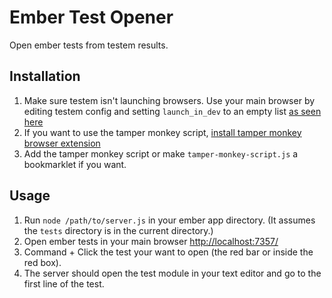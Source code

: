 # Ember Test Opener

Open ember tests from testem results.

## Installation

1. Make sure testem isn't launching browsers.  Use your main browser by editing testem config and setting `launch_in_dev` to an empty list 
[as seen here](https://embermap.com/notes/64-our-testem-config)
1. If you want to use the tamper monkey script, [install tamper monkey browser extension](http://tampermonkey.net/)
1. Add the tamper monkey script or make `tamper-monkey-script.js` a bookmarklet if you want.

## Usage

1. Run `node /path/to/server.js` in your ember app directory. (It assumes the `tests` directory is in the current directory.)
1. Open ember tests in your main browser [http://localhost:7357/](http://localhost:7357/)
1. Command + Click the test your want to open (the red bar or inside the red box).
1. The server should open the test module in your text editor and go to the first line of the test.

